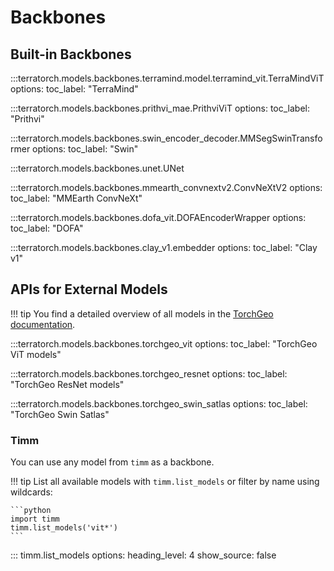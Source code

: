 # Backbones

## Built-in Backbones

:::terratorch.models.backbones.terramind.model.terramind_vit.TerraMindViT
    options:
        toc_label: "TerraMind"

:::terratorch.models.backbones.prithvi_mae.PrithviViT
    options:
        toc_label: "Prithvi"

:::terratorch.models.backbones.swin_encoder_decoder.MMSegSwinTransformer
    options:
        toc_label: "Swin"

:::terratorch.models.backbones.unet.UNet

:::terratorch.models.backbones.mmearth_convnextv2.ConvNeXtV2
    options:
        toc_label: "MMEarth ConvNeXt"

:::terratorch.models.backbones.dofa_vit.DOFAEncoderWrapper
    options:
        toc_label: "DOFA"

:::terratorch.models.backbones.clay_v1.embedder
    options:
        toc_label: "Clay v1"


## APIs for External Models

!!! tip
    You find a detailed overview of all models in the [TorchGeo documentation](https://torchgeo.readthedocs.io/en/latest/api/models.html). 

:::terratorch.models.backbones.torchgeo_vit
    options:
        toc_label: "TorchGeo ViT models"

:::terratorch.models.backbones.torchgeo_resnet
    options:
        toc_label: "TorchGeo ResNet models"

:::terratorch.models.backbones.torchgeo_swin_satlas
    options:
        toc_label: "TorchGeo Swin Satlas"

### Timm

You can use any model from `timm` as a backbone. 

!!! tip
    List all available models with `timm.list_models` or filter by name using wildcards:
    
    ```python
    import timm
    timm.list_models('vit*')
    ```

::: timm.list_models
    options:
        heading_level: 4
        show_source: false
